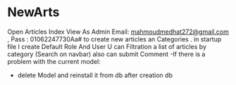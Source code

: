 # NewArts
Open Articles Index View As Admin Email: mahmoudmedhat272@gmail.com , Pass : 01062247730Aa# to create new articles an Categories .
in  startup file I create Default Role And User
U can Filtration a list of articles by category  (Search on navbar)
also can submit Comment
-If there is a problem with the current model:
- delete Model and reinstall it from db after creation db
